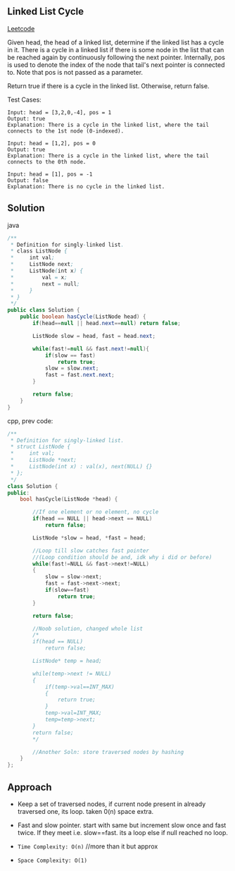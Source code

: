 ## Linked List Cycle

[Leetcode](https://leetcode.com/problems/linked-list-cycle/)

Given head, the head of a linked list, determine if the linked list has a cycle in it.
There is a cycle in a linked list if there is some node in the list that can be reached again
by continuously following the next pointer. Internally, pos is used to denote the index of the
node that tail's next pointer is connected to. Note that pos is not passed as a parameter.

Return true if there is a cycle in the linked list. Otherwise, return false.

Test Cases:

    Input: head = [3,2,0,-4], pos = 1
    Output: true
    Explanation: There is a cycle in the linked list, where the tail connects to the 1st node (0-indexed).

    Input: head = [1,2], pos = 0
    Output: true
    Explanation: There is a cycle in the linked list, where the tail connects to the 0th node.

    Input: head = [1], pos = -1
    Output: false
    Explanation: There is no cycle in the linked list.

## Solution
java
```java
/**
 * Definition for singly-linked list.
 * class ListNode {
 *     int val;
 *     ListNode next;
 *     ListNode(int x) {
 *         val = x;
 *         next = null;
 *     }
 * }
 */
public class Solution {
    public boolean hasCycle(ListNode head) {
        if(head==null || head.next==null) return false;

        ListNode slow = head, fast = head.next;

        while(fast!=null && fast.next!=null){
            if(slow == fast)
                return true;
            slow = slow.next;
            fast = fast.next.next;
        }

        return false;
    }
}
```
cpp, prev code:

```cpp
/**
 * Definition for singly-linked list.
 * struct ListNode {
 *     int val;
 *     ListNode *next;
 *     ListNode(int x) : val(x), next(NULL) {}
 * };
 */
class Solution {
public:
    bool hasCycle(ListNode *head) {

        //If one element or no element, no cycle
        if(head == NULL || head->next == NULL)
            return false;

        ListNode *slow = head, *fast = head;

        //Loop till slow catches fast pointer
        //(Loop condition should be and, idk why i did or before)
        while(fast!=NULL && fast->next!=NULL)
        {
            slow = slow->next;
            fast = fast->next->next;
            if(slow==fast)
                return true;
        }

        return false;

        //Noob solution, changed whole list
        /*
        if(head == NULL)
            return false;

        ListNode* temp = head;

        while(temp->next != NULL)
        {
            if(temp->val==INT_MAX)
            {
                return true;
            }
            temp->val=INT_MAX;
            temp=temp->next;
        }
        return false;
        */

        //Another Soln: store traversed nodes by hashing
    }
};
```
## Approach
- Keep a set of traversed nodes, if current node present in already traversed one, its loop. taken 0(n) space extra.
- Fast and slow pointer. start with same but increment slow once and fast twice. If they meet i.e. slow==fast. its a loop else if null reached no loop.

- `Time Complexity: O(n)` //more than it but approx
- `Space Complexity: O(1)`
